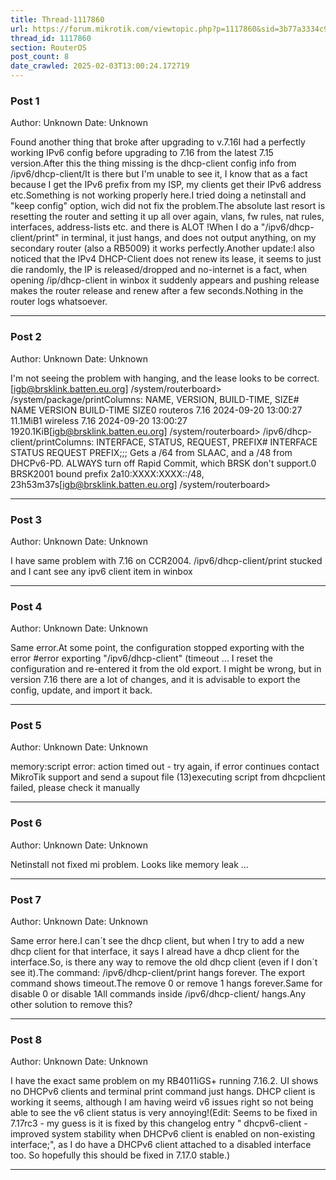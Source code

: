 ```yaml
---
title: Thread-1117860
url: https://forum.mikrotik.com/viewtopic.php?p=1117860&sid=3b77a3334c914448dbbc02bfdff4c3aa#p1117860
thread_id: 1117860
section: RouterOS
post_count: 8
date_crawled: 2025-02-03T13:00:24.172719
---
```


### Post 1
Author: Unknown
Date: Unknown

Found another thing that broke after upgrading to v.7.16I had a perfectly working IPv6 config before upgrading to 7.16 from the latest 7.15 version.After this the thing missing is the dhcp-client config info from /ipv6/dhcp-client/It is there but I'm unable to see it, I know that as a fact because I get the IPv6 prefix from my ISP, my clients get their IPv6 address etc.Something is not working properly here.I tried doing a netinstall and "keep config" option, wich did not fix the problem.The absolute last resort is resetting the router and setting it up all over again, vlans, fw rules, nat rules, interfaces, address-lists etc. and there is ALOT !When I do a "/ipv6/dhcp-client/print" in terminal, it just hangs, and does not output anything, on my secondary router (also a RB5009) it works perfectly.Another update:I also noticed that the IPv4 DHCP-Client does not renew its lease, it seems to just die randomly, the IP is released/dropped and no-internet is a fact, when opening /ip/dhcp-client in winbox it suddenly appears and pushing release makes the router release and renew after a few seconds.Nothing in the router logs whatsoever.

---
### Post 2
Author: Unknown
Date: Unknown

I'm not seeing the problem with hanging, and the lease looks to be correct.[igb@brsklink.batten.eu.org] /system/routerboard> /system/package/printColumns: NAME, VERSION, BUILD-TIME, SIZE# NAME      VERSION  BUILD-TIME           SIZE0 routeros  7.16     2024-09-20 13:00:27  11.1MiB1 wireless  7.16     2024-09-20 13:00:27  1920.1KiB[igb@brsklink.batten.eu.org] /system/routerboard> /ipv6/dhcp-client/printColumns: INTERFACE, STATUS, REQUEST, PREFIX# INTERFACE  STATUS  REQUEST  PREFIX;;; Gets a /64 from SLAAC, and a /48 from DHCPv6-PD.  ALWAYS turn off Rapid Commit, which BRSK don't support.0 BRSK2001   bound   prefix   2a10:XXXX:XXXX::/48, 23h53m37s[igb@brsklink.batten.eu.org] /system/routerboard>

---
### Post 3
Author: Unknown
Date: Unknown

I have same problem with 7.16 on CCR2004. /ipv6/dhcp-client/print stucked and I cant see any ipv6 client item in winbox

---
### Post 4
Author: Unknown
Date: Unknown

Same error.At some point, the configuration stopped exporting with the error #error exporting "/ipv6/dhcp-client" (timeout ... I reset the configuration and re-entered it from the old export. I might be wrong, but in version 7.16 there are a lot of changes, and it is advisable to export the config, update, and import it back.

---
### Post 5
Author: Unknown
Date: Unknown

memory:script error: action timed out - try again, if error continues contact MikroTik support and send a supout file (13)executing script from dhcpclient failed, please check it manually

---
### Post 6
Author: Unknown
Date: Unknown

Netinstall not fixed mi problem. Looks like memory leak ...

---
### Post 7
Author: Unknown
Date: Unknown

Same error here.I can´t see the dhcp client, but when I try to add a new dhcp client for that interface, it says I alread have a dhcp client for the interface.So, is there any way to remove the old dhcp client (even if I don´t see it).The command: /ipv6/dhcp-client/print hangs forever. The export command shows timeout.The remove 0 or remove 1 hangs forever.Same for disable 0 or disable 1All commands inside  /ipv6/dhcp-client/ hangs.Any other solution to remove this?

---
### Post 8
Author: Unknown
Date: Unknown

I have the exact same problem on my RB4011iGS+ running 7.16.2. UI shows no DHCPv6 clients and terminal print command just hangs. DHCP client is working it seems, although I am having weird v6 issues right so not being able to see the v6 client status is very annoying!(Edit: Seems to be fixed in 7.17rc3 - my guess is it is fixed by this changelog entry " dhcpv6-client - improved system stability when DHCPv6 client is enabled on non-existing interface;", as I do have a DHCPv6 client attached to a disabled interface too. So hopefully this should be fixed in 7.17.0 stable.)

---
